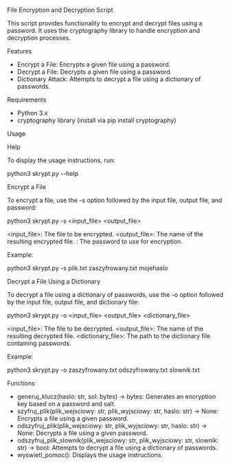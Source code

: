 File Encryption and Decryption Script

This script provides functionality to encrypt and decrypt files using a password. It uses the cryptography library to handle encryption and decryption processes.

Features

- Encrypt a File: Encrypts a given file using a password.
- Decrypt a File: Decrypts a given file using a password.
- Dictionary Attack: Attempts to decrypt a file using a dictionary of passwords.

Requirements

- Python 3.x
- cryptography library (install via pip install cryptography)

Usage

Help

To display the usage instructions, run:

python3 skrypt.py --help

Encrypt a File

To encrypt a file, use the -s option followed by the input file, output file, and password:

python3 skrypt.py -s <input_file> <output_file> <password>

<input_file>: The file to be encrypted.
<output_file>: The name of the resulting encrypted file.
<password>: The password to use for encryption.

Example:

python3 skrypt.py -s plik.txt zaszyfrowany.txt mojehaslo

Decrypt a File Using a Dictionary

To decrypt a file using a dictionary of passwords, use the -o option followed by the input file, output file, and dictionary file:

python3 skrypt.py -o <input_file> <output_file> <dictionary_file>

<input_file>: The file to be decrypted.
<output_file>: The name of the resulting decrypted file.
<dictionary_file>: The path to the dictionary file containing passwords.

Example:

python3 skrypt.py -o zaszyfrowany.txt odszyfrowany.txt slownik.txt

Functions

- generuj_klucz(haslo: str, sol: bytes) -> bytes: Generates an encryption key based on a password and salt.
- szyfruj_plik(plik_wejsciowy: str, plik_wyjsciowy: str, haslo: str) -> None: Encrypts a file using a given password.
- odszyfruj_plik(plik_wejsciowy: str, plik_wyjsciowy: str, haslo: str) -> None: Decrypts a file using a given password.
- odszyfruj_plik_slownik(plik_wejsciowy: str, plik_wyjsciowy: str, slownik: str) -> bool: Attempts to decrypt a file using a dictionary of passwords.
- wyswietl_pomoc(): Displays the usage instructions.
